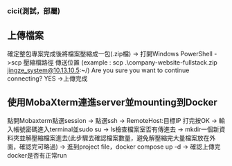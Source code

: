 ### cici(測試，部屬)

## 上傳檔案
確定整包專案完成後將檔案壓縮成一包(.zip檔) -> 打開Windows PowerShell ->scp 壓縮檔路徑 傳送位置 (example : scp .\company-website-fullstack.zip jingze_system@10.13.10.5:~/)
Are you sure you want to continue connecting? YES ->上傳完成

## 使用MobaXterm連進server並mounting到Docker
點開Mobaxterm點選session -> 點選ssh -> RemoteHost:目標IP 打完按OK -> 輸入帳號密碼進入terminal並sudo su ->
ls檢查檔案室否有傳進去 -> mkdir一個新資料夾並解壓縮檔案進去(此步驟去確認檔案數量，避免解壓縮完大量檔案放在外面，確認完可略過) ->
進到project file，docker compose up -d -> 確認上傳完docker是否有正常run



